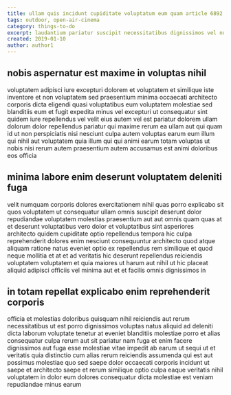 ```yaml
---
title: ullam quis incidunt cupiditate voluptatum eum quam article 6892
tags: outdoor, open-air-cinema
category: things-to-do
excerpt: laudantium pariatur suscipit necessitatibus dignissimos vel numquam
created: 2019-01-10
author: author1
---
```


## nobis aspernatur est maxime in voluptas nihil

voluptatem adipisci iure excepturi dolorem et voluptatem et similique iste inventore et non voluptatem sed praesentium minima occaecati architecto corporis dicta eligendi quasi voluptatibus eum voluptatem molestiae sed blanditiis eum et fugit expedita minus vel excepturi ut consequatur sint quidem iure repellendus vel velit eius autem vel est pariatur dolorem ullam dolorum dolor repellendus pariatur qui maxime rerum ea ullam aut qui quam id ut non perspiciatis nisi nesciunt culpa autem voluptas earum eum illum qui nihil aut voluptatem quia illum qui qui animi earum totam voluptas ut nobis nisi rerum autem praesentium autem accusamus est animi doloribus eos officia

## minima labore enim deserunt voluptatem deleniti fuga

velit numquam corporis dolores exercitationem nihil quas porro explicabo sit quos voluptatem ut consequatur ullam omnis suscipit deserunt dolor repudiandae voluptatem molestias praesentium aut aut omnis quam quas at et deserunt voluptatibus vero dolor et voluptatibus sint asperiores architecto quidem cupiditate optio repellendus tempora hic culpa reprehenderit dolores enim nesciunt consequuntur architecto quod atque aliquam ratione natus eveniet optio ex repellendus rem similique et quod neque mollitia et at et ad veritatis hic deserunt repellendus reiciendis voluptatem voluptatem et quia maiores ut harum aut nihil ut hic placeat aliquid adipisci officiis vel minima aut et et facilis omnis dignissimos in

## in totam repellat explicabo enim reprehenderit corporis

officia et molestias doloribus quisquam nihil reiciendis aut rerum necessitatibus ut est porro dignissimos voluptas natus aliquid ad deleniti dicta laborum voluptate tenetur at eveniet blanditiis molestiae porro et alias consequatur culpa rerum aut sit pariatur nam fuga et enim facere dignissimos aut fuga esse molestiae vitae impedit ab earum ut sequi ut et veritatis quia distinctio cum alias rerum reiciendis assumenda qui est aut possimus molestiae quo sed saepe dolor occaecati corporis incidunt ut saepe et architecto saepe et rerum similique optio culpa eaque veritatis nihil voluptatem in dolor eum dolores consequatur dicta molestiae est veniam repudiandae minus earum
